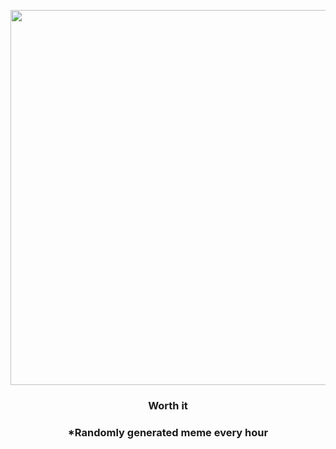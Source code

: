<p align="center">
        <img src="https://i.redd.it/18j8ix8j8uw81.jpg" width="600" height="600">
        </p>
        <h3 align="center">Worth it</h3>
        <h3 align="center">*Randomly generated meme every hour</h3>
    